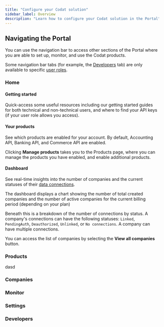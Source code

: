 ```yaml
---
title: "Configure your Codat solution"
sidebar_label: Overview
description: "Learn how to configure your Codat solution in the Portal"
---
```


## Navigating the Portal

You can use the navigation bar to access other sections of the Portal where you are able to set up, monitor, and use the Codat products.

Some navigation bar tabs (for example, the [Developers](/other/portal/developers) tab) are only available to specific [user roles](/other/user-management/user-roles).

### Home

#### Getting started

Quick-access some useful resources including our getting started guides for both technical and non-technical users, and where to find your API keys (if your user role allows you access).

#### Your products

See which products are enabled for your account. By default, Accounting API, Banking API, and Commerce API are enabled.

Clicking **Manage products** takes you to the Products page, where you can manage the products you have enabled, and enable additional products.

#### Dashboard

See real-time insights into the number of companies and the current statuses of their [data connections](/core-concepts/connections). 

The dashboard displays a chart showing the number of total created companies and the number of active companies for the current billing period (depending on your plan)

Beneath this is a breakdown of the number of connections by status. A company's connections can have the following statuses: `Linked`, `PendingAuth`, `Deauthorized`, `Unlinked`, or `No connections`. A company can have multiple connections.

You can access the list of companies by selecting the **View all companies** button.

### Products

dasd

### Companies

### Monitor

### Settings

### Developers

